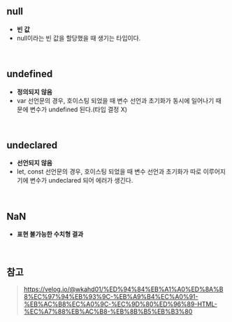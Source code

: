 ## null
- **빈 값**
- null이라는 빈 값을 할당했을 때 생기는 타입이다.

<br/>

## undefined
- **정의되지 않음**
- var 선언문의 경우, 호이스팅 되었을 때 변수 선언과 초기화가 동시에 일어나기 때문에 변수가 undefined 된다.(타입 결정 X)

<br/>

## undeclared
- **선언되지 않음**
- let, const 선언문의 경우, 호이스팅 되었을 때 변수 선언과 초기화가 따로 이루어지기에 변수가 undeclared 되어 에러가 생긴다.

<br/>

## NaN
- **표현 불가능한 수치형 결과**

<br/>

## 참고
> https://velog.io/@wkahd01/%ED%94%84%EB%A1%A0%ED%8A%B8%EC%97%94%EB%93%9C-%EB%A9%B4%EC%A0%91-%EB%AC%B8%EC%A0%9C-%EC%9D%80%ED%96%89-HTML-%EC%A7%88%EB%AC%B8-%EB%8B%B5%EB%B3%80
